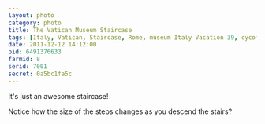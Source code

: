 ```yaml
---
layout: photo
category: photo
title: The Vatican Museum Staircase
tags: [Italy, Vatican, Staircase, Rome, museum Italy Vacation 39, cycomachead, Michael Ball, Canon, 7D]
date: 2011-12-12 14:12:00
pid: 6491376633
farmid: 8
serid: 7001
secret: 0a5bc1fa5c
---
```



It's just an awesome staircase!

Notice how the size of the steps changes as you descend the stairs?
